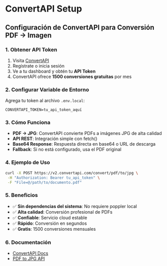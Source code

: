 # ConvertAPI Setup

## Configuración de ConvertAPI para Conversión PDF → Imagen

### 1. Obtener API Token

1. Visita [ConvertAPI](https://www.convertapi.com/)
2. Regístrate o inicia sesión
3. Ve a tu dashboard y obtén tu **API Token**
4. ConvertAPI ofrece **1500 conversiones gratuitas** por mes

### 2. Configurar Variable de Entorno

Agrega tu token al archivo `.env.local`:

```env
CONVERTAPI_TOKEN=tu_api_token_aquí
```

### 3. Cómo Funciona

- **PDF → JPG**: ConvertAPI convierte PDFs a imágenes JPG de alta calidad
- **API REST**: Integración simple con fetch()
- **Base64 Response**: Respuesta directa en base64 o URL de descarga
- **Fallback**: Si no está configurado, usa el PDF original

### 4. Ejemplo de Uso

```bash
curl -X POST https://v2.convertapi.com/convert/pdf/to/jpg \
 -H "Authorization: Bearer tu_api_token" \
 -F "File=@/path/to/documento.pdf"
```

### 5. Beneficios

- ✅ **Sin dependencias del sistema**: No requiere poppler local
- ✅ **Alta calidad**: Conversión profesional de PDFs
- ✅ **Confiable**: Servicio cloud estable
- ✅ **Rápido**: Conversión en segundos
- ✅ **Gratis**: 1500 conversiones mensuales

### 6. Documentación

- [ConvertAPI Docs](https://www.convertapi.com/doc)
- [PDF to JPG API](https://v2.convertapi.com/info/openapi/pdf/to/jpg)
